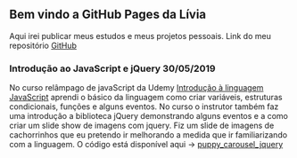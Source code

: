 ## Bem vindo a GitHub Pages da Lívia

Aqui irei publicar meus estudos e meus projetos pessoais.
Link do meu repositório [GitHub](https://github.com/liviatsantos)

### Introdução ao JavaScript e jQuery 30/05/2019
No curso relâmpago de javaScript da Udemy [Introdução à linguagem JavaScript](https://www.udemy.com/introducao-a-linguagem-javascript/) aprendi o básico da linguagem como criar variáveis, estruturas condicionais, funções e alguns eventos.
No curso o instrutor também faz uma introdução a biblioteca jQuery demonstrando alguns eventos e a como criar um slide show de imagens com jquery. Fiz um slide de imagens de cachorrinhos que eu pretendo ir melhorando a medida que ir familiarizando com a linguagem. O código está disponível aqui -> [puppy_carousel_jquery](https://github.com/liviatsantos/puppy_carousel_jquery)


